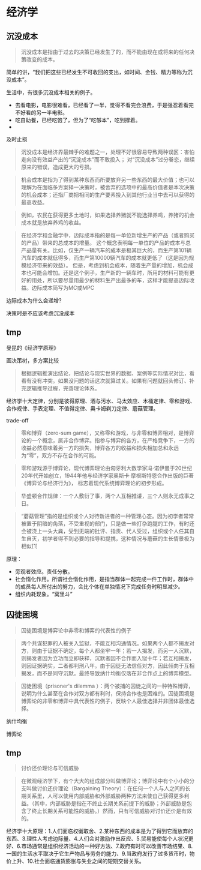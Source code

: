 # 经济学

## 沉没成本

> 沉没成本是指由于过去的决策已经发生了的，而不能由现在或将来的任何决策改变的成本。

简单的讲，“我们把这些已经发生不可收回的支出，如时间、金钱、精力等称为沉没成本”。

生活中，有很多沉没成本相关的例子。

* 去看电影，电影很难看，已经看了一半，觉得不看完会浪费，于是强忍着看完不好看的另一半电影。
* 吃自助餐，已经吃饱了，但为了“吃够本”，吃到撑着。
* 



及时止损

> 沉没成本是经济界最棘手的难题之一，处理不好很容易导致两种误区：害怕走向没有效益产出的“沉淀成本”而不敢投入；
对“沉没成本”过分眷恋，继续原来的错误，造成更大的亏损。

> 机会成本是指为了得到某种东西而所要放弃另一些东西的最大价值；也可以理解为在面临多方案择一决策时，被舍弃的选项中的最高价值者是本次决策的机会成本；还指厂商把相同的生产要素投入到其他行业当中去可以获得的最高收益。

> 例如，农民在获得更多土地时，如果选择养猪就不能选择养鸡，养猪的机会成本就是放弃养鸡的收益。

> 在经济学和金融学中，边际成本指的是每一单位新增生产的产品（或者购买的产品）带来的总成本的增量。 这个概念表明每一单位的产品的成本与总产品量有关。比如，仅生产一辆汽车的成本是极其巨大的，而生产第101辆汽车的成本就低得多，而生产第10000辆汽车的成本就更低了（这是因为规模经济带来的效益）。 但是，考虑到机会成本，随着生产量的增加，机会成本也可能会增加。还是这个例子，生产新的一辆车时，所用的材料可能有更好的用处，所以要尽量用最少的材料生产出最多的车，这样才能提高边际收益。边际成本简写为MC或MPC

边际成本为什么会递增?

决策时是不应该考虑沉没成本

## tmp

曼昆的《经济学原理》

画决策树，多方案比较

> 根据逻辑推演出结论，把结论与现实世界的数据、案例等实际情况对比，看看有没有冲突。如果没问题的话这次就算过关。如果有问题就回头修订、补充逻辑推导过程，完善理论体系。


经济学十大定律，分别是彼得原理、酒与污水、马太效应、木桶定律、零和游戏、合作规律、手表定理、不值得定律、奥卡姆剃刀定律、蘑菇管理。

trade-off

> 零和博弈（zero-sum game），又称零和游戏，与非零和博弈相对，是博弈论的一个概念，属非合作博弈。指参与博弈的各方，在严格竞争下，一方的收益必然意味着另一方的损失，博弈各方的收益和损失相加总和永远为“零”，双方不存在合作的可能。

> 零和游戏源于博弈论，现代博弈理论由匈牙利大数学家冯·诺伊曼于20世纪20年代开始创立，1944年他与经济学家奥斯卡·摩根斯特恩合作出版的巨著《博弈论与经济行为》，
标志着现代系统博弈理论的初步形成。

> 华盛顿合作规律：一个人敷衍了事，两个人互相推诿，三个人则永无成事之日。

> “蘑菇管理”指的是组织或个人对待新进者的一种管理心态。因为初学者常常被置于阴暗的角落，不受重视的部门，只是做一些打杂跑腿的工作，有时还会被浇上一头大粪，受到无端的批评、指责、代人受过，组织或个人任其自生自灭，初学者得不到必要的指导和提携，这种情况与蘑菇的生长情景极为相似[1]  

原理：

* 旁观者效应。责任分散。
* 社会惰化作用。所谓社会惰化作用，是指当群体一起完成一件工作时，群体中的成员每人所付出的努力，会比个体在单独情况下完成任务时明显减少。
* 组织内耗现象。“窝里斗”

## 囚徒困境

> 囚徒困境是博弈论中非零和博弈的代表性的例子

> 两个共谋犯罪的人被关入监狱，不能互相沟通情况。如果两个人都不揭发对方，则由于证据不确定，每个人都坐牢一年；若一人揭发，而另一人沉默，则揭发者因为立功而立即获释，沉默者因不合作而入狱十年；若互相揭发，则因证据确实，二者都判刑八年。由于囚徒无法信任对方，因此倾向于互相揭发，而不是同守沉默。最终导致纳什均衡仅落在非合作点上的博弈模型。

> 囚徒困境（prisoner's dilemma ）：两个被捕的囚徒之间的一种特殊博弈，说明为什么甚至在合作对双方都有利时，保持合作也是困难的。囚徒困境是博弈论的非零和博弈中具代表性的例子，反映个人最佳选择并非团体最佳选择。

纳什均衡

博弈论

## tmp

> 讨价还价理论与可信威胁

> 在微观经济学下，有个大大的组成部分叫做博弈论；博弈论中有个小小的分支叫做讨价还价理论（Bargaining Theory）：在任何一个人与人之间的长期关系里，人可以使用内部威胁和外部威胁两种方法来使自己获得更多利益。（其中，内部威胁是指在不终止长期关系前提下的威胁；外部威胁是包含了终止长期关系可能性的威胁。）然而，只有可信威胁对讨价还价是有效的。


经济学十大原理：1.人们面临权衡取舍、2.某种东西的成本是为了得到它而放弃的东西、3.理性人考虑边际量、4.人们会对激励作出反应、5.贸易能使每个人状况更好、6.市场通常是组织经济活动的一种好方法、7.政府有时可以改善市场结果、8.一国的生活水平取决于它生产物品与劳务的能力、9.当政府发行了过多货币时，物价上升、10.社会面临通货膨胀与失业之间的短期交替关系。